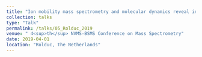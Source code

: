 ```yaml
---
title: "Ion mobility mass spectrometry and molecular dynamics reveal insights on ESI mechanisms"
collection: talks
type: "Talk"
permalink: /talks/05_Rolduc_2019
venue: " 4<sup>th</sup> NVMS-BSMS Conference on Mass Spectrometry"
date: 2019-04-01
location: "Rolduc, The Netherlands"
---
```



